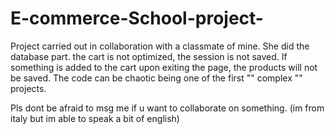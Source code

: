 # E-commerce-School-project-
 Project carried out in collaboration with a classmate of mine. 
 She did the database part. the cart is not optimized, the session is not saved. 
 If something is added to the cart upon exiting the page, the products will not be saved.
 The code can be chaotic being one of the first "" complex "" projects.
 
 Pls dont be afraid to msg me if u want to collaborate on something. 
 (im from italy but im able to speak a bit of english) 
